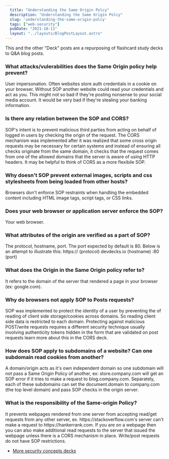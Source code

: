 ```yaml
---
  title: "Understanding the Same Origin Polcy"
  description: "Understanding the Same Origin Polcy"
  slug: 'understanding-the-same-origin-polcy'
  tags: ["web-security"]
  pubDate: "2021-10-11"
  layout: "../layouts/BlogPostLayout.astro"
---
```


This and the other "Deck" posts are a repurposing of flashcard study decks to Q&A blog posts. 

<h3>What attacks/vulerabilities does the Same Origin policy help prevent?</h3>
User impersonation. Often websites store auth credentials in a cookie on your browser. Without SOP another website could read your credentials and act as you. This might not so bad if they're posting nonsense to your social media account. It would be very bad if they're stealing your banking information.


<h3>Is there any relation between the SOP and CORS?</h3>
SOP's intent is to prevent malicious third parties from acting on behalf of logged in users by checking the origin of the request. The CORS mechanism was implemented after it was realized that some cross origin requests may be necessary for certain systems and instead of ensuring all checks originate from the same domain, it checks that the request comes from one of the allowed domains that the server is aware of using HTTP headers. It may be helpful to think of CORS as a more flexibile SOP.


<h3>Why doesn't SOP prevent external images, scripts and css stylesheets from being loaded from other hosts?</h3>
Browsers don't enforce SOP restraints when handling the embedded content including HTML image tags, script tags, or CSS links.


<h3>Does your web browser or application server enforce the SOP?</h3>
Your web browser.


<h3>What attributes of the origin are verified as a part of SOP?</h3>
The protocol, hostname, port. The port expected by default is 80. Below is an attempt to illustrate this: https:// (protocol) devdecks.io (hostname) :80 (port)


<h3>What does the Origin in the Same Origin policy refer to?</h3>
It refers to the domain of the server that rendered a page in your browser (ex: google.com).


<h3>Why do browsers not apply SOP to Posts requests?</h3>
SOP was implemented to protect the identity of a user by preventing the of reading of client side storage/cookies across domains. So reading client side data is restricted to each domain. Protecting against malicious POST/write requests requires a different security technique usually involving authenticity tokens hidden in the form that are validated on post requests learn more about this in the CORS deck.


<h3>How does SOP apply to subdomains of a website? Can one subdomain read cookies from another?</h3>
A domain/origin acts as it's own independent domain so one subdomain will not pass a Same Origin Policy of another, ex: store.company.com will get an SOP error if it tries to make a request to blog.company.com. Separately, each of these subdomains can set the document.domain to company.com (the top level domain) and pass SOP checks in the origin server.


<h3>What is the responsibility of the Same-origin Policy?</h3>
It prevents webpages rendered from one server from accepting read/get requests from any other server, ex. https://stackoverflow.com's server can't make a request to https://hankerrank.com. If you are on a webpage then you can also make additional read requests to the server that issued the webpage unless there is a CORS mechanism in place. Write/post requests do not have SOP restrictions.

- [More security concepts decks](https://www.devdecks.io/tags/elixir-deck)